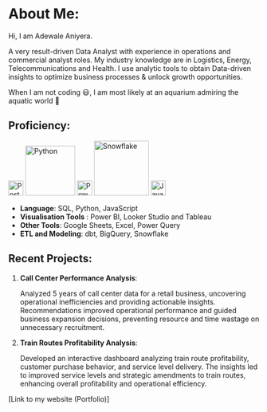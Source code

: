 # About Me:

Hi, I am Adewale Aniyera.

A very result-driven Data Analyst with experience in operations and commercial analyst roles. My industry knowledge are in Logistics, Energy, Telecommunications and Health. I use analytic tools to obtain Data-driven insights to optimize business processes & unlock growth opportunities.

When I am not coding 😃, I am most likely at an aquarium admiring the aquatic world 🤟

## Proficiency: 
<img src="https://www.postgresql.org/media/img/about/press/elephant.png" alt="PostgreSQL" width="30"> <img src="https://www.python.org/static/community_logos/python-logo-master-v3-TM.png" alt="Python" width="100">
<img src="https://upload.wikimedia.org/wikipedia/commons/c/cf/New_Power_BI_Logo.svg" alt="Power BI" width="30">  <img src="https://upload.wikimedia.org/wikipedia/commons/f/ff/Snowflake_Logo.svg" alt="Snowflake" width="110"> <img src="https://upload.wikimedia.org/wikipedia/commons/6/6a/JavaScript-logo.png" alt="JavaScript" width="30">

- **Language**: SQL, Python, JavaScript
- **Visualisation Tools** : Power BI, Looker Studio and Tableau
- **Other Tools**: Google Sheets, Excel, Power Query
- **ETL and Modeling**: dbt, BigQuery, Snowflake

## Recent Projects:
   1. **Call Center Performance Analysis**:
      
       Analyzed 5 years of call center data for a retail business, uncovering operational inefficiencies and providing actionable insights. Recommendations improved operational performance and guided business       expansion decisions, preventing resource and time wastage on unnecessary recruitment.

   3. **Train Routes Profitability Analysis**:
      
       Developed an interactive dashboard analyzing train route profitability, customer purchase behavior, and service level delivery. The insights led to improved service levels and strategic amendments to train routes, enhancing overall profitability and operational efficiency.


 [Link to my website (Portfolio)]

